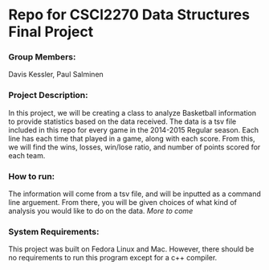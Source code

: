 # Repo for CSCI2270 Data Structures Final Project

### Group Members:
Davis Kessler, Paul Salminen

### Project Description:
In this project, we will be creating a class to analyze Basketball information to provide statistics based on the data received. The data is a tsv file included in this repo for every game in the 2014-2015 Regular season. Each line has each time that played in a game, along with each score. From this, we will find the wins, losses, win/lose ratio, and number of points scored for each team. 

### How to run:
The information will come from a tsv file, and  will be inputted as a command line arguement. From there, you will be given choices of what kind of analysis you would like to do on the data. *More to come*

### System Requirements:
This project was built on Fedora Linux and Mac. However, there should be no requirements to run this program except for a c++ compiler.




